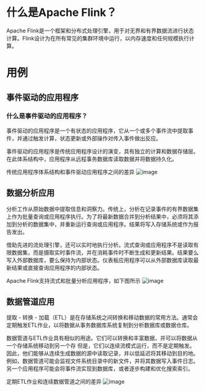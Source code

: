 # 什么是Apache Flink？
Apache Flink是一个框架和分布式处理引擎，用于对无界和有界数据流进行状态计算。Flink设计为在所有常见的集群环境中运行，以内存速度和任何规模执行计算。
# 用例
## 事件驱动的应用程序
### 什么是事件驱动的应用程序？
事件驱动的应用程序是一个有状态的应用程序，它从一个或多个事件流中提取事件，并通过触发计算，状态更新或外部操作对传入事件做出反应。

事件驱动的应用程序是传统应用程序设计的演变，具有独立的计算和数据存储层。在此体系结构中，应用程序从远程事务数据库读取数据并将数据持久化。
 
 传统应用程序体系结构和事件驱动应用程序之间的差异
 ![image](https://flink.apache.org/img/usecases-eventdrivenapps.png)
## 数据分析应用
分析工作从原始数据中提取信息和洞察力。传统上，分析在记录事件的有界数据集上作为批量查询或应用程序执行。为了将最新数据合并到分析结果中，必须将其添加到分析的数据集中，并重新运行查询或应用程序。结果将写入存储系统或作为报告发出。

借助先进的流处理引擎，还可以实时地执行分析。流式查询或应用程序不是读取有限数据集，而是摄取实时事件流，并在消耗事件时不断生成和更新结果。结果要么写入外部数据库，要么保持为内部状态。仪表板应用程序可以从外部数据库读取最新结果或直接查询应用程序的内部状态。

Apache Flink支持流式和批量分析应用程序，如下图所示
![image](https://flink.apache.org/img/usecases-analytics.png)
## 数据管道应用
提取 - 转换 - 加载（ETL）是在存储系统之间转换和移动数据的常用方法。通常会定期触发ETL作业，以将数据从事务数据库系统复制到分析数据库或数据仓库。

数据管道与ETL作业具有相似的用途。它们可以转换和丰富数据，并可以将数据从一个存储系统移动到另一个存 但是，它们以连续流模式运行，而不是定期触发。因此，他们能够从连续生成数据的源中读取记录，并以低延迟将其移动到目的地。例如，数据管道可能会监视文件系统目录中的新文件，并将其数据写入事件日志。另一个应用程序可能会将事件流实现到数据库，或者逐步构建和优化搜索索引。

定期ETL作业和连续数据管道之间的差异
![image](https://flink.apache.org/img/usecases-datapipelines.png)